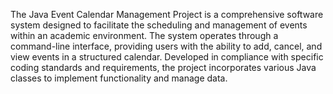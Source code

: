 The Java Event Calendar Management Project is a comprehensive software system designed to facilitate the scheduling and management of events within an academic environment. The system operates through a command-line interface, providing users with the ability to add, cancel, and view events in a structured calendar. Developed in compliance with specific coding standards and requirements, the project incorporates various Java classes to implement functionality and manage data.
